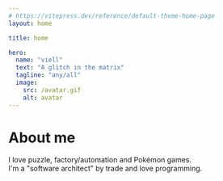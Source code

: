 ```yaml
---
# https://vitepress.dev/reference/default-theme-home-page
layout: home

title: home

hero:
  name: "viell"
  text: "A glitch in the matrix"
  tagline: "any/all"
  image:
    src: /avatar.gif
    alt: avatar
---
```


# About me

I love puzzle, factory/automation and Pokémon games.<br>
I'm a "software architect" by trade and love programming.
